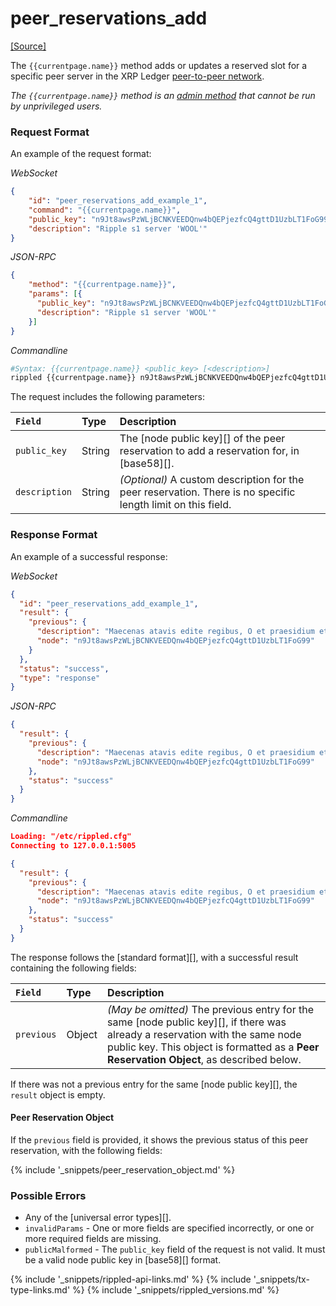 # peer_reservations_add
[[Source]](https://github.com/ripple/rippled/blob/4a1148eb2849513dd1e7ae080288fd47ab57a376/src/ripple/rpc/handlers/Reservations.cpp#L36 "Source")

The `{{currentpage.name}}` method adds or updates a reserved slot for a specific peer server in the XRP Ledger [peer-to-peer network](peer-protocol.html).

_The `{{currentpage.name}}` method is an [admin method](admin-rippled-methods.html) that cannot be run by unprivileged users._


### Request Format

An example of the request format:

<!-- MULTICODE_BLOCK_START -->

*WebSocket*

```json
{
    "id": "peer_reservations_add_example_1",
    "command": "{{currentpage.name}}",
    "public_key": "n9Jt8awsPzWLjBCNKVEEDQnw4bQEPjezfcQ4gttD1UzbLT1FoG99",
    "description": "Ripple s1 server 'WOOL'"
}
```

*JSON-RPC*

```json
{
    "method": "{{currentpage.name}}",
    "params": [{
      "public_key": "n9Jt8awsPzWLjBCNKVEEDQnw4bQEPjezfcQ4gttD1UzbLT1FoG99",
      "description": "Ripple s1 server 'WOOL'"
    }]
}
```

*Commandline*

```sh
#Syntax: {{currentpage.name}} <public_key> [<description>]
rippled {{currentpage.name}} n9Jt8awsPzWLjBCNKVEEDQnw4bQEPjezfcQ4gttD1UzbLT1FoG99 "Ripple s1 server 'WOOL'"
```

<!-- MULTICODE_BLOCK_END -->

The request includes the following parameters:

| `Field`       | Type   | Description                                         |
|:--------------|:-------|:----------------------------------------------------|
| `public_key`  | String | The [node public key][] of the peer reservation to add a reservation for, in [base58][]. |
| `description` | String | _(Optional)_ A custom description for the peer reservation. There is no specific length limit on this field. |



### Response Format

An example of a successful response:

<!-- MULTICODE_BLOCK_START -->

*WebSocket*

```json
{
  "id": "peer_reservations_add_example_1",
  "result": {
    "previous": {
      "description": "Maecenas atavis edite regibus, O et praesidium et dulce decus meum, Sunt quos curriculo pulverem Olympicum Collegisse iuvat metaque fervidis Evitata rotis palmaque nobilis Terrarum dominos evehit ad deos; Hunc, si mobilium turba Quiritium Certat tergeminis tollere honoribus; Illum, si proprio condidit horreo, Quidquid de Libycis verritur areis.",
      "node": "n9Jt8awsPzWLjBCNKVEEDQnw4bQEPjezfcQ4gttD1UzbLT1FoG99"
    }
  },
  "status": "success",
  "type": "response"
}
```

*JSON-RPC*

```json
{
  "result": {
    "previous": {
      "description": "Maecenas atavis edite regibus, O et praesidium et dulce decus meum, Sunt quos curriculo pulverem Olympicum Collegisse iuvat metaque fervidis Evitata rotis palmaque nobilis Terrarum dominos evehit ad deos; Hunc, si mobilium turba Quiritium Certat tergeminis tollere honoribus; Illum, si proprio condidit horreo, Quidquid de Libycis verritur areis.",
      "node": "n9Jt8awsPzWLjBCNKVEEDQnw4bQEPjezfcQ4gttD1UzbLT1FoG99"
    },
    "status": "success"
  }
}
```

*Commandline*

```json
Loading: "/etc/rippled.cfg"
Connecting to 127.0.0.1:5005

{
  "result": {
    "previous": {
      "description": "Maecenas atavis edite regibus, O et praesidium et dulce decus meum, Sunt quos curriculo pulverem Olympicum Collegisse iuvat metaque fervidis Evitata rotis palmaque nobilis Terrarum dominos evehit ad deos; Hunc, si mobilium turba Quiritium Certat tergeminis tollere honoribus; Illum, si proprio condidit horreo, Quidquid de Libycis verritur areis.",
      "node": "n9Jt8awsPzWLjBCNKVEEDQnw4bQEPjezfcQ4gttD1UzbLT1FoG99"
    },
    "status": "success"
  }
}
```

<!-- MULTICODE_BLOCK_END -->

The response follows the [standard format][], with a successful result containing the following fields:

| `Field`    | Type   | Description                                            |
|:-----------|:-------|:-------------------------------------------------------|
| `previous` | Object | _(May be omitted)_ The previous entry for the same [node public key][], if there was already a reservation with the same node public key. This object is formatted as a **Peer Reservation Object**, as described below. |

If there was not a previous entry for the same [node public key][], the `result` object is empty.

#### Peer Reservation Object

If the `previous` field is provided, it shows the previous status of this peer reservation, with the following fields:

{% include '_snippets/peer_reservation_object.md' %}
<!--_ -->


### Possible Errors

- Any of the [universal error types][].
- `invalidParams` - One or more fields are specified incorrectly, or one or more required fields are missing.
- `publicMalformed` - The `public_key` field of the request is not valid. It must be a valid node public key in [base58][] format.

<!--{# common link defs #}-->
{% include '_snippets/rippled-api-links.md' %}
{% include '_snippets/tx-type-links.md' %}
{% include '_snippets/rippled_versions.md' %}
